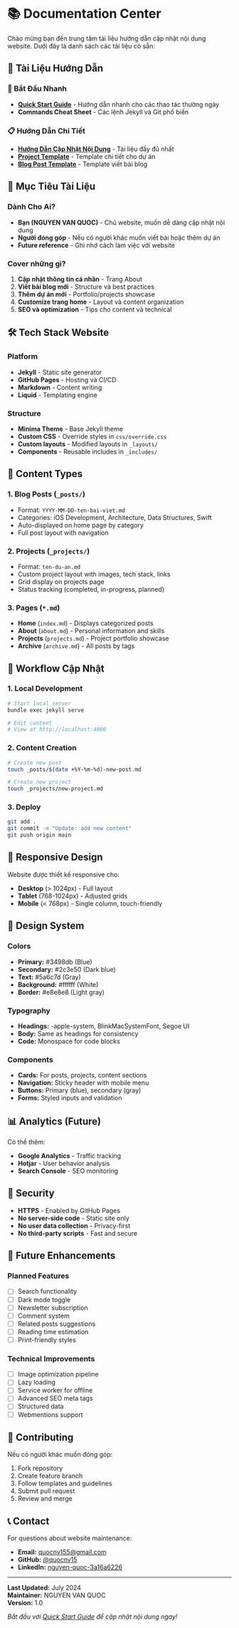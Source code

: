 # 📚 Documentation Center

Chào mừng bạn đến trung tâm tài liệu hướng dẫn cập nhật nội dung website. Dưới đây là danh sách các tài liệu có sẵn:

## 📖 Tài Liệu Hướng Dẫn

### 🚀 Bắt Đầu Nhanh
- **[Quick Start Guide](QUICK-START.md)** - Hướng dẫn nhanh cho các thao tác thường ngày
- **Commands Cheat Sheet** - Các lệnh Jekyll và Git phổ biến

### 📋 Hướng Dẫn Chi Tiết
- **[Hướng Dẫn Cập Nhật Nội Dung](HUONG-DAN-CAP-NHAT-NOI-DUNG.md)** - Tài liệu đầy đủ nhất
- **[Project Template](PROJECT-TEMPLATE.md)** - Template chi tiết cho dự án
- **[Blog Post Template](POST-TEMPLATE.md)** - Template viết bài blog

## 🎯 Mục Tiêu Tài Liệu

### Dành Cho Ai?
- **Bạn (NGUYEN VAN QUOC)** - Chủ website, muốn dễ dàng cập nhật nội dung
- **Người đóng góp** - Nếu có người khác muốn viết bài hoặc thêm dự án
- **Future reference** - Ghi nhớ cách làm việc với website

### Cover những gì?
1. **Cập nhật thông tin cá nhân** - Trang About
2. **Viết bài blog mới** - Structure và best practices
3. **Thêm dự án mới** - Portfolio/projects showcase
4. **Customize trang home** - Layout và content organization
5. **SEO và optimization** - Tips cho content và technical

## 🛠️ Tech Stack Website

### Platform
- **Jekyll** - Static site generator
- **GitHub Pages** - Hosting và CI/CD
- **Markdown** - Content writing
- **Liquid** - Templating engine

### Structure
- **Minima Theme** - Base Jekyll theme
- **Custom CSS** - Override styles in `css/override.css`
- **Custom layouts** - Modified layouts in `_layouts/`
- **Components** - Reusable includes in `_includes/`

## 📝 Content Types

### 1. Blog Posts (`_posts/`)
- Format: `YYYY-MM-DD-ten-bai-viet.md`
- Categories: iOS Development, Architecture, Data Structures, Swift
- Auto-displayed on home page by category
- Full post layout with navigation

### 2. Projects (`_projects/`)
- Format: `ten-du-an.md`
- Custom project layout with images, tech stack, links
- Grid display on projects page
- Status tracking (completed, in-progress, planned)

### 3. Pages (`*.md`)
- **Home** (`index.md`) - Displays categorized posts
- **About** (`about.md`) - Personal information and skills
- **Projects** (`projects.md`) - Project portfolio showcase
- **Archive** (`archive.md`) - All posts by tags

## 🔄 Workflow Cập Nhật

### 1. Local Development
```bash
# Start local server
bundle exec jekyll serve

# Edit content
# View at http://localhost:4000
```

### 2. Content Creation
```bash
# Create new post
touch _posts/$(date +%Y-%m-%d)-new-post.md

# Create new project
touch _projects/new-project.md
```

### 3. Deploy
```bash
git add .
git commit -m "Update: add new content"
git push origin main
```

## 📱 Responsive Design

Website được thiết kế responsive cho:
- **Desktop** (> 1024px) - Full layout
- **Tablet** (768-1024px) - Adjusted grids
- **Mobile** (< 768px) - Single column, touch-friendly

## 🎨 Design System

### Colors
- **Primary:** #3498db (Blue)
- **Secondary:** #2c3e50 (Dark blue)
- **Text:** #5a6c7d (Gray)
- **Background:** #ffffff (White)
- **Border:** #e8e8e8 (Light gray)

### Typography
- **Headings:** -apple-system, BlinkMacSystemFont, Segoe UI
- **Body:** Same as headings for consistency
- **Code:** Monospace for code blocks

### Components
- **Cards:** For posts, projects, content sections
- **Navigation:** Sticky header with mobile menu
- **Buttons:** Primary (blue), secondary (gray)
- **Forms:** Styled inputs and validation

## 📊 Analytics (Future)

Có thể thêm:
- **Google Analytics** - Traffic tracking
- **Hotjar** - User behavior analysis
- **Search Console** - SEO monitoring

## 🔐 Security

- **HTTPS** - Enabled by GitHub Pages
- **No server-side code** - Static site only
- **No user data collection** - Privacy-first
- **No third-party scripts** - Fast and secure

## 🚀 Future Enhancements

### Planned Features
- [ ] Search functionality
- [ ] Dark mode toggle
- [ ] Newsletter subscription
- [ ] Comment system
- [ ] Related posts suggestions
- [ ] Reading time estimation
- [ ] Print-friendly styles

### Technical Improvements
- [ ] Image optimization pipeline
- [ ] Lazy loading
- [ ] Service worker for offline
- [ ] Advanced SEO meta tags
- [ ] Structured data
- [ ] Webmentions support

## 🤝 Contributing

Nếu có người khác muốn đóng góp:
1. Fork repository
2. Create feature branch
3. Follow templates and guidelines
4. Submit pull request
5. Review and merge

## 📞 Contact

For questions about website maintenance:
- **Email:** quocnv155@gmail.com
- **GitHub:** [@quocnv15](https://github.com/quocnv15)
- **LinkedIn:** [nguyen-quoc-3a16a6226](https://linkedin.com/in/nguyen-quoc-3a16a6226)

---

**Last Updated:** July 2024  
**Maintainer:** NGUYEN VAN QUOC  
**Version:** 1.0

*Bắt đầu với [Quick Start Guide](QUICK-START.md) để cập nhật nội dung ngay!*